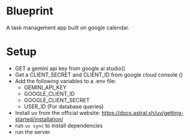 # Blueprint

A task management app built on google calendar.

# Setup

* GET a gemini api key from google ai studio()
* Get a CLIENT_SECRET and CLIENT_ID from google cloud console ()
* Add the following variables to a .env file:
    - GEMINI_API_KEY
    - GOOGLE_CLIENT_ID
    - GOOGLE_CLIENT_SECRET
    - USER_ID (For database queries)
* Install uv from the official website: https://docs.astral.sh/uv/getting-started/installation/
* run `uv sync` to install dependencies
* run the server

